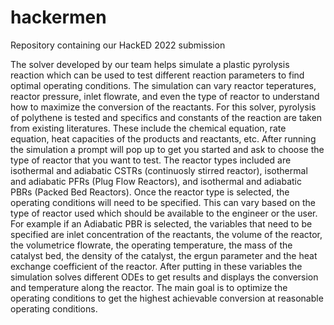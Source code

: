 # hackermen
Repository containing our HackED 2022 submission

The solver developed by our team helps simulate a plastic pyrolysis reaction which can be used to test different reaction parameters to find optimal operating conditions.
The simulation can vary reactor teperatures, reactor pressure, inlet flowrate, and even the type of reactor to understand how to maximize the conversion of the reactants.
For this solver, pyrolysis of polythene is tested and specifics and constants of the reaction are taken from existing literatures. These include the chemical equation, rate equation, heat capacities of the products and reactants, etc.
After running the simulation a prompt will pop up to get you started and ask to choose the type of reactor that you want to test. The reactor types included are isothermal and adiabatic CSTRs (continuosly stirred reactor), isothermal and adiabatic PFRs (Plug Flow Reactors), and isothermal and adiabatic PBRs (Packed Bed Reactors). Once the reactor type is selected, the operating conditions will need to be specified. This can vary based on the type of reactor used which should be available to the engineer or the user. For example if an Adiabatic PBR is selected, the variables that need to be specified are inlet concentration of the reactants, the volume of the reactor, the volumetrice flowrate, the operating temperature, the mass of the catalyst bed, the density of the catalyst, the ergun parameter and the heat exchange coefficient of the reactor. After putting in these variables the simulation solves different ODEs to get results and displays the conversion and temperature along the reactor. The main goal is to optimize the operating conditions to get the highest achievable conversion at reasonable operating conditions.
